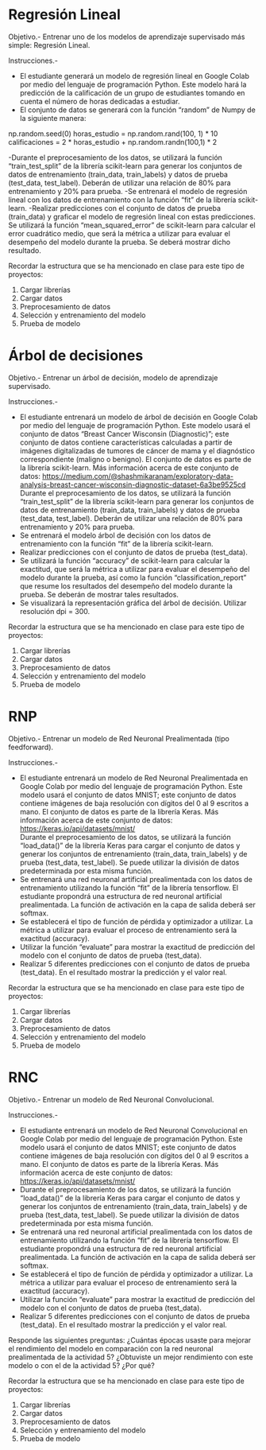 # Regresión Lineal

Objetivo.- Entrenar uno de los modelos de aprendizaje supervisado más simple: Regresión Lineal. 

Instrucciones.- 
- El estudiante generará un modelo de regresión lineal en Google Colab por medio del lenguaje de programación Python. Este modelo hará la predicción de la calificación de un grupo de estudiantes tomando en cuenta el número de horas dedicadas a estudiar. 
- El conjunto de datos se generará con la función “random” de Numpy de la siguiente manera:

np.random.seed(0)
horas_estudio = np.random.rand(100, 1) * 10 
calificaciones = 2 * horas_estudio + np.random.randn(100,1) * 2

-Durante el preprocesamiento de los datos, se utilizará la función “train_test_split” de la librería scikit-learn para generar los conjuntos de datos de entrenamiento (train_data, train_labels) y datos de prueba (test_data, test_label). Deberán de utilizar una relación de 80% para entrenamiento y 20% para prueba. 
-Se entrenará el modelo de regresión lineal con los datos de entrenamiento con la función “fit” de la librería scikit-learn. 
-Realizar predicciones con el conjunto de datos de prueba (train_data) y graficar el modelo de regresión lineal con estas predicciones. Se utilizará la función “mean_squared_error” de scikit-learn para calcular el error cuadrático medio, que será la métrica a utilizar para evaluar el desempeño del modelo durante la prueba. Se deberá mostrar dicho resultado. 

Recordar la estructura que se ha mencionado en clase para este tipo de proyectos:
  1. Cargar librerías
  2. Cargar datos
  3. Preprocesamiento de datos
  4. Selección y entrenamiento del modelo
  5. Prueba de modelo

# Árbol de decisiones

Objetivo.- Entrenar un árbol de decisión, modelo de aprendizaje supervisado. 

Instrucciones.- 
- El estudiante entrenará un modelo de árbol de decisión en Google Colab por medio del lenguaje de programación Python. Este modelo usará el conjunto de datos “Breast Cancer Wisconsin (Diagnostic)”; este conjunto de datos contiene características calculadas a partir de imágenes digitalizadas de tumores de cáncer de mama y el diagnóstico correspondiente (maligno o benigno).  El conjunto de datos es parte de la librería scikit-learn. Más información acerca de este conjunto de datos: https://medium.com/@shashmikaranam/exploratory-data-analysis-breast-cancer-wisconsin-diagnostic-dataset-6a3be9525cd 
Durante el preprocesamiento de los datos, se utilizará la función “train_test_split” de la librería scikit-learn para generar los conjuntos de datos de entrenamiento (train_data, train_labels) y datos de prueba (test_data, test_label). Deberán de utilizar una relación de 80% para entrenamiento y 20% para prueba. 
- Se entrenará el modelo árbol de decisión con los datos de entrenamiento con la función “fit” de la librería scikit-learn.  
- Realizar predicciones con el conjunto de datos de prueba (test_data).
- Se utilizará la función “accuracy” de scikit-learn para calcular la exactitud, que será la métrica a utilizar para evaluar el desempeño del modelo durante la prueba, así como la función “classification_report” que resume los resultados del desempeño del modelo durante la prueba. Se deberán de mostrar tales resultados.
- Se visualizará la representación gráfica del árbol de decisión. Utilizar resolución dpi = 300.

Recordar la estructura que se ha mencionado en clase para este tipo de proyectos:
  1. Cargar librerías
  2. Cargar datos
  3. Preprocesamiento de datos
  4. Selección y entrenamiento del modelo
  5. Prueba de modelo

# RNP 
Objetivo.- Entrenar un modelo de Red Neuronal Prealimentada (tipo feedforward).

Instrucciones.- 
- El estudiante entrenará un modelo de Red Neuronal Prealimentada en Google Colab por medio del lenguaje de programación Python. Este modelo usará el conjunto de datos MNIST; este conjunto de datos contiene imágenes de baja resolución con dígitos del 0 al 9 escritos a mano. El conjunto de datos es parte de la librería Keras. Más información acerca de este conjunto de datos: https://keras.io/api/datasets/mnist/  
Durante el preprocesamiento de los datos, se utilizará la función “load_data()” de la librería Keras para cargar el conjunto de datos y generar los conjuntos de entrenamiento (train_data, train_labels) y de prueba (test_data, test_label). Se puede utilizar la división de datos predeterminada por esta misma función.
- Se entrenará una red neuronal artificial prealimentada con los datos de entrenamiento utilizando la función “fit” de la librería tensorflow. El estudiante propondrá una estructura de red neuronal artificial prealimentada. La función de activación en la capa de salida deberá ser softmax. 
- Se establecerá el tipo de función de pérdida y optimizador a utilizar. La métrica a utilizar para evaluar el proceso de entrenamiento será la exactitud (accuracy).
- Utilizar la función “evaluate” para mostrar la exactitud de predicción del modelo con el conjunto de datos de prueba (test_data). 
- Realizar 5 diferentes predicciones con el conjunto de datos de prueba (test_data). En el resultado mostrar la predicción y el valor real. 

Recordar la estructura que se ha mencionado en clase para este tipo de proyectos:
  1. Cargar librerías
  2. Cargar datos
  3. Preprocesamiento de datos
  4. Selección y entrenamiento del modelo
  5. Prueba de modelo


# RNC
Objetivo.- Entrenar un modelo de Red Neuronal Convolucional.

Instrucciones.- 
- El estudiante entrenará un modelo de Red Neuronal Convolucional en Google Colab por medio del lenguaje de programación Python. Este modelo usará el conjunto de datos MNIST; este conjunto de datos contiene imágenes de baja resolución con dígitos del 0 al 9 escritos a mano. El conjunto de datos es parte de la librería Keras. Más información acerca de este conjunto de datos: https://keras.io/api/datasets/mnist/  
- Durante el preprocesamiento de los datos, se utilizará la función “load_data()” de la librería Keras para cargar el conjunto de datos y generar los conjuntos de entrenamiento (train_data, train_labels) y de prueba (test_data, test_label). Se puede utilizar la división de datos predeterminada por esta misma función.
- Se entrenará una red neuronal artificial prealimentada con los datos de entrenamiento utilizando la función “fit” de la librería tensorflow. El estudiante propondrá una estructura de red neuronal artificial prealimentada. La función de activación en la capa de salida deberá ser softmax. 
- Se establecerá el tipo de función de pérdida y optimizador a utilizar. La métrica a utilizar para evaluar el proceso de entrenamiento será la exactitud (accuracy).
- Utilizar la función “evaluate” para mostrar la exactitud de predicción del modelo con el conjunto de datos de prueba (test_data). 
- Realizar 5 diferentes predicciones con el conjunto de datos de prueba (test_data). En el resultado mostrar la predicción y el valor real. 

Responde las siguientes preguntas:
  ¿Cuántas épocas usaste para mejorar el rendimiento del modelo en comparación con la red neuronal prealimentada de la actividad 5? 
  ¿Obtuviste un mejor rendimiento con este modelo o con el de la actividad 5? ¿Por qué?

Recordar la estructura que se ha mencionado en clase para este tipo de proyectos:
  1. Cargar librerías
  2. Cargar datos
  3. Preprocesamiento de datos
  4. Selección y entrenamiento del modelo
  5. Prueba de modelo
